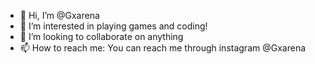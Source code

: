 - 👋 Hi, I’m @Gxarena
- 👀 I’m interested in playing games and coding!
- 💞️ I’m looking to collaborate on anything
- 📫 How to reach me: You can reach me through instagram @Gxarena

<!---
Gxarena/Gxarena is a ✨ special ✨ repository because its `README.md` (this file) appears on your GitHub profile.
You can click the Preview link to take a look at your changes.
--->
